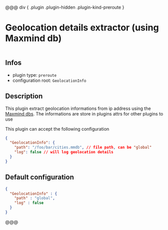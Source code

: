 
@@@ div { .plugin .plugin-hidden .plugin-kind-preroute }

# Geolocation details extractor (using Maxmind db)

<img class="plugin-logo plugin-hidden" src=""></img>

## Infos

* plugin type: `preroute`
* configuration root: `GeolocationInfo`

## Description

This plugin extract geolocation informations from ip address using the [Maxmind dbs](https://www.maxmind.com/en/geoip2-databases).
The informations are store in plugins attrs for other plugins to use

This plugin can accept the following configuration

```json
{
  "GeolocationInfo": {
    "path": "/foo/bar/cities.mmdb", // file path, can be "global"
    "log": false // will log geolocation details
  }
}
```



## Default configuration

```json
{
  "GeolocationInfo" : {
    "path" : "global",
    "log" : false
  }
}
```





@@@

